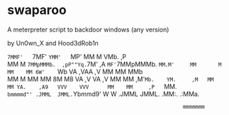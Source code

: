 swaparoo
========

A meterpreter script to backdoor windows (any version)

by Un0wn_X and Hood3dRob1n

                                                                             
                                                                             
`7MMF'   `7MF'                                                  `YMM'   `MP' 
  MM       M                                                      VMb.  ,P   
  MM       M `7MMpMMMb.  ,pP""Yq.`7M'    ,A    `MF'`7MMpMMMb.      `MM.M'    
  MM       M   MM    MM 6W'    `Wb VA   ,VAA   ,V    MM    MM        MMb     
  MM       M   MM    MM 8M      M8  VA ,V  VA ,V     MM    MM      ,M'`Mb.   
  YM.     ,M   MM    MM YA.    ,A9   VVV    VVV      MM    MM     ,P   `MM.  
   `bmmmmd"' .JMML  JMML.`Ybmmd9'     W      W     .JMML  JMML. .MM:.  .:MMa.
                                                                             
                                                            mmmmmmm          
